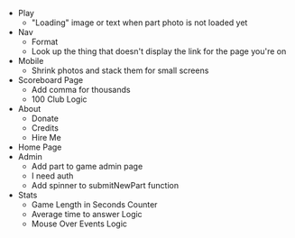 - Play
    - "Loading" image or text when part photo is not loaded yet
- Nav
    - Format
    - Look up the thing that doesn't display the link for the page you're on
- Mobile
    - Shrink photos and stack them for small screens
- Scoreboard Page
    - Add comma for thousands
    - 100 Club Logic
- About
    - Donate
    - Credits
    - Hire Me
- Home Page
- Admin
    - Add part to game admin page
    - I need auth
    - Add spinner to submitNewPart function
- Stats
    - Game Length in Seconds Counter
    - Average time to answer Logic
    - Mouse Over Events Logic